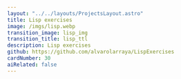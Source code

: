 ```yaml
---
layout: "../../layouts/ProjectsLayout.astro"
title: Lisp exercises
image: /imgs/lisp.webp
transition_image: lisp_img
transition_title: lisp_ttl
description: Lisp exercises
github: https://github.com/alvarolarraya/LispExercises
cardNumber: 30
aiRelated: false
---
```

